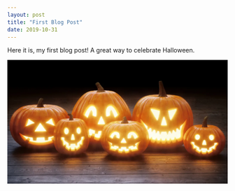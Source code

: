 ```yaml
---
layout: post
title: "First Blog Post"
date: 2019-10-31
---
```


Here it is, my first blog post! A great way to celebrate Halloween.

![Image](https://github.com/joannagyory/joannagyory.github.io/blob/master/images/JackOLanterns.png?raw=true)
